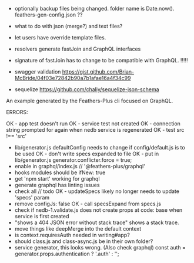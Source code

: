 - optionally backup files being changed. folder name is Date.now(). feathers-gen-config.json ??
- what to do with json (merge?) and text files?
- let users have override template files.


- resolvers generate fastJoin and GraphQL interfaces
- signature of fastJoin has to change to be compatible with GraphQL. !!!!!

- swagger validation https://gist.github.com/Brian-McBride/04f03e72842b90a7b1afae16a4f34c99

- sequelize https://github.com/chaliy/sequelize-json-schema

An example generated by the Feathers-Plus cli focused on GraphQL.

ERRORS:

OK - app test doesn't run
OK - service test not created
OK - connection string prompted for again when nedb service is regenerated
OK - test src !== 'src'
- lib/generator.js defaultConfig needs to change if config/default.js is to be used
OK - don't write specs expanded to file
OK - put in lib/generator.js generator.conflicter.force = true;
- enable in graphql/index.js // '@feathers-plus/graphql'
- hooks modules should be ifNew: true
- get 'npm start' working for graphql
- generate graphql has linting issues
- check all // todo
OK - updateSpecs likely no longer needs to update 'specs' param
- remove configJs: false
OK - call specsExpand from specs.js
- check if nedb-1.validate.js does not create props at code: base when service is first created
- "shows a 404 JSON error without stack trace" shows a stack trace.
- move things like deepMerge into the default context
- is context.requiresAuth needed in writing#app?
- should class.js and class-async.js be in their own folder?
- service generator, this looks wrong. (Also check graphql)
  const auth = generator.props.authentication ? '.auth' : '';